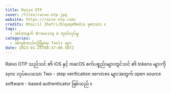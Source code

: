 ```yaml
---
title: Raivo OTP
cover: /files/raivo-otp.jpg
website: https://raivo-otp.com/
credits: Khairil Zhafri/EngageMedia မှစာသား ။
tags:
  - အင်တာနက် Browsing & ထုတ်လုပ်မှု
categories:
  - ဒစ်ဂျစ်တယ်လုံခြုံရေး Tools များ
date: 2023-01-25T08:37:08.507Z
---
```

Raivo OTP သည်သင် ၏ iOS နှင့် macOS စက်ပစ္စည်းများတွင်သင် ၏ tokens များကို sync လုပ်ပေးသော Two - step verification services များအတွက် open source software - based authenticator ဖြစ်သည် ။